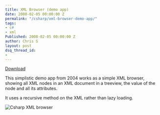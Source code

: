 ```yaml
---
title: XML Browser (demo app)
date: 2008-02-05 00:00:00 Z
permalink: "/csharp/xml-browser-demo-app/"
tags:
- c#
- xml
Published: 2008-02-05 00:00:00 Z
author: Chris S
layout: post
dsq_thread_id:
- 
---
```


[Download][1]

This simplistic demo app from 2004 works as a simple XML browser, showing all XML nodes in an XML document in a treeview, the value of the node and all its attributes.

<!--more-->

  
It uses a recursive method on the XML rather than lazy loading.

![Csharp XML browser][2]

 [1]: /assets/2013/02/xmlexample.zip
 [2]: /assets/2008/02/csharpxml.jpg